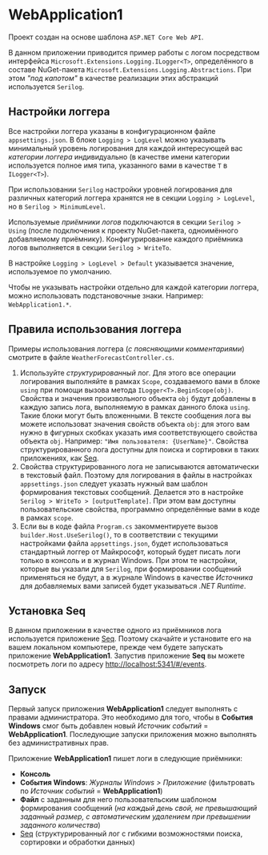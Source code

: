 ﻿
# WebApplication1

Проект создан на основе шаблона `ASP.NET Core Web API`.

В данном приложении приводится пример работы с логом посредством интерфейса `Microsoft.Extensions.Logging.ILogger<T>`,
определённого в составе NuGet-пакета `Microsoft.Extensions.Logging.Abstractions`. При этом _"под капотом"_ в качестве
реализации этих абстракций используется `Serilog`.

## Настройки логгера

Все настройки логгера указаны в конфигурационном файле `appsettings.json`. В блоке `Logging > LogLevel` можно указывать
минимальный уровень логирования для каждой интересующей вас _категории логгера_ индивидуально (в качестве имени категории
используется полное имя типа, указанного вами в качестве `T` в `ILogger<T>`).

При использовании `Serilog` настройки уровней логирования для различных категорий логгера хранятся не в секции `Logging > LogLevel`,
но в `Serilog > MinimumLevel`.

Используемые _приёмники логов_ подключаются в секции `Serilog > Using` (после подключения к проекту NuGet-пакета, одноимённого
добавляемому приёмнику). Конфигурирование каждого приёмника логов выполняется в секции `Serilog > WriteTo`.

В настройке `Logging > LogLevel > Default` указывается значение, используемое по умолчанию.

Чтобы не указывать настройки отдельно для каждой категории логгера, можно использовать подстановочные знаки. Например: `WebApplication1.*`.

## Правила использования логгера

Примеры использования логгера (_с поясняющими комментариями_) смотрите в файле `WeatherForecastController.cs`.

  1. Используйте _структурированный_ лог. Для этого все операции логирования выполняйте в рамках `Scope`, создаваемого вами в блоке `using`
     при помощи вызова метода `ILogger<T>.BeginScope(obj)`. Свойства и значения произвольного объекта `obj` будут добавлены в каждую запись
     лога, выполняемую в рамках данного блока `using`. Такие блоки могут быть вложенными. В тексте сообщения лога вы можете использоват значения
     свойств объекта `obj`: для этого вам нужно в фигурных скобках указать имя соответствующего свойства объекта `obj`.
     Например: `"Имя пользователя: {UserName}"`. Свойства структурированного лога доступны для поиска и сортировки в таких приложениях,
     как [Seq](https://datalust.co/seq).
  1. Свойства структурированного лога не записываются автоматически в текстовый файл. Поэтому для логирования в файлы в настройках `appsettings.json`
     следует указать нужный вам шаблон формирования текстовых сообщений. Делается это в настройке `Serilog > WriteTo > [outputTemplate]`. При этом вам
     доступны пользовательские свойства, программно определённые вами в коде в рамках `scope`.
  1. Если вы в коде файла `Program.cs` закомментируете вызов `builder.Host.UseSerilog()`, то в соответствии с текущими настройками
     файла `appsettings.json`, будет использоваться стандартный логгер от Майкрософт, который будет писать логи только в консоль и в журнал Windows.
     При этом те настройки, которые вы указали для `Serilog`, при формировании сообщений применяться не будут, а в журнале Windows в качестве _Источника_
     для добавляемых вами записей будет указываться _.NET Runtime_.

## Установка Seq

В данном приложении в качестве одного из приёмников лога используется приложение [Seq](https://datalust.co/seq). Поэтому скачайте и установите
его на вашем локальном компьютере, прежде чем будете запускать приложение **WebApplication1**.
Запустив приложение **Seq** вы можете посмотреть логи по адресу <http://localhost:5341/#/events>.

## Запуск

Первый запуск приложения **WebApplication1** следует выполнять с правами администратора. Это необходимо для того, чтобы в **События Windows**
смог быть добавлен новый _Источник событий_ = **WebApplication1**. Последующие запуски приложения можно выполнять без административных прав.

Приложение **WebApplication1** пишет логи в следующие приёмники:

  * **Консоль**
  * **События Windows**: _Журналы Windows > Приложение_ (фильтровать по _Источник событий_ = **WebApplication1**)
  * **Файл** с заданным для него пользовательским шаблоном формирования сообщений (_на каждый день свой, не превышающий заданный размер, с автоматическим удалением при превышении заданного количества_)
  * [Seq](https://datalust.co/seq) (структурированный лог с гибкими возможностями поиска, сортировки и обработки данных)